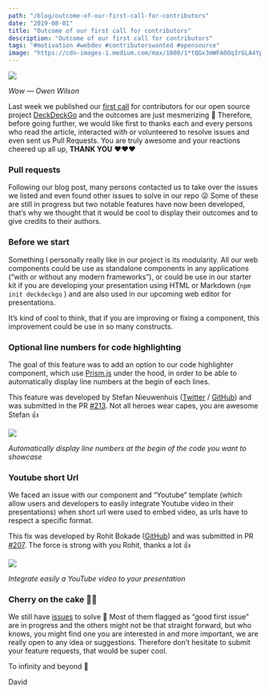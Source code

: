 ```yaml
---
path: "/blog/outcome-of-our-first-call-for-contributors"
date: "2019-08-01"
title: "Outcome of our first call for contributors"
description: "Outcome of our first call for contributors"
tags: "#motivation #webdev #contributorswanted #opensource"
image: "https://cdn-images-1.medium.com/max/1600/1*tQGx3mWFA0Oq3rGLA4Ypgg.gif"
---
```


![](https://cdn-images-1.medium.com/max/1600/1*tQGx3mWFA0Oq3rGLA4Ypgg.gif)

*Wow — Owen Wilson*

Last week we published our [first call](https://daviddalbusco.com/blog/contribute-to-our-open-source-project) for contributors for our open source project [DeckDeckGo](https://deckdeckgo.com) and the outcomes  are just mesmerizing 🤩 Therefore, before going further, we would like first to thanks each and every persons who read the article, interacted with or  volunteered to resolve issues and even sent us Pull Requests. You are truly awesome and your reactions cheered up all up, **THANK YOU** ❤️❤️❤️

### Pull requests

Following our blog post, many persons contacted us to take over the issues we listed and even found other issues to solve in our repo 😜 Some of these are still in progress but two notable features have now been developed, that’s why we thought that it would be cool to display their outcomes and to give credits to their authors.

### Before we start

Something I personally really like in our project is its modularity. All our web components could be use as standalone components in any applications (“with or without any modern frameworks”),  or could be use in our starter kit if you are developing your presentation using HTML or Markdown (`npm init deckdeckgo` ) and are also used in our upcoming web editor for presentations.

It’s kind of cool to think, that if you are improving or fixing a component, this improvement could be use in so many constructs.

### Optional line numbers for code highlighting

The goal of this feature was to add an option to our code highlighter component, which use [Prism.js](https://prismjs.com) under the hood, in order to be able to automatically display line numbers at the begin of each lines.

This feature was developed by Stefan Nieuwenhuis ([Twitter](https://twitter.com/stefannhs) / [GitHub](https://github.com/StefanNieuwenhuis)) and was submitted in the PR [#213](https://github.com/deckgo/deckdeckgo/pull/213). Not all heroes wear capes, you are awesome Stefan 👍

![](https://cdn-images-1.medium.com/max/1600/1*nuVLuov6bXRr6SpREDzzxA.gif)

*Automatically display line numbers at the begin of the code you want to showcase*

### Youtube short Url

We faced an issue with our component and “Youtube” template (which allow users and developers to easily integrate Youtube video in their presentations) when short url were used to embed video, as urls have to respect a specific format.

This fix was developed by Rohit Bokade ([GitHub](https://github.com/bokaderohit98)) and was submitted in PR [#207](https://github.com/deckgo/deckdeckgo/pull/207). The force is strong with you Rohit, thanks a lot 👍

![](https://cdn-images-1.medium.com/max/1600/1*GpJzea6l2X946tufjgb5kw.gif)

*Integrate easily a YouTube video to your presentation*

### Cherry on the cake 🍒🎂

We still have [issues](https://github.com/deckgo/deckdeckgo/issues) to solve 🤣 Most of them flagged as “good first issue” are in progress and the others might not be that straight forward, but who knows, you might find one you are interested in and more important, we are really open to any idea or suggestions. Therefore don’t hesitate to submit your feature requests, that would be super cool.

To infinity and beyond 🚀

David
